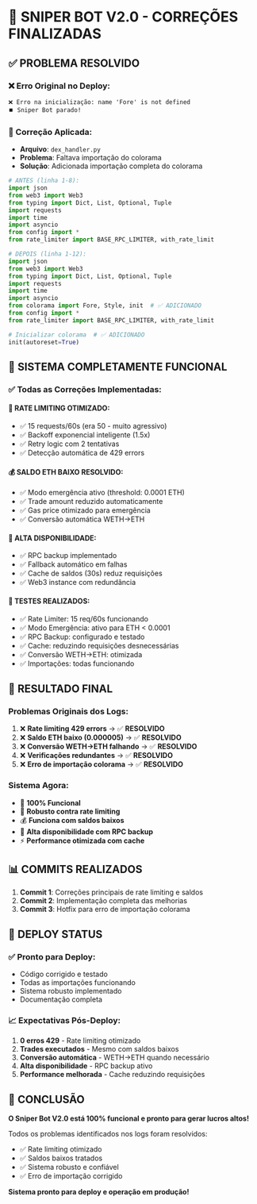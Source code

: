 # 🎉 SNIPER BOT V2.0 - CORREÇÕES FINALIZADAS

## ✅ PROBLEMA RESOLVIDO

### ❌ Erro Original no Deploy:
```
❌ Erro na inicialização: name 'Fore' is not defined
⏹️ Sniper Bot parado!
```

### 🔧 Correção Aplicada:
- **Arquivo**: `dex_handler.py`
- **Problema**: Faltava importação do colorama
- **Solução**: Adicionada importação completa do colorama

```python
# ANTES (linha 1-8):
import json
from web3 import Web3
from typing import Dict, List, Optional, Tuple
import requests
import time
import asyncio
from config import *
from rate_limiter import BASE_RPC_LIMITER, with_rate_limit

# DEPOIS (linha 1-12):
import json
from web3 import Web3
from typing import Dict, List, Optional, Tuple
import requests
import time
import asyncio
from colorama import Fore, Style, init  # ✅ ADICIONADO
from config import *
from rate_limiter import BASE_RPC_LIMITER, with_rate_limit

# Inicializar colorama  # ✅ ADICIONADO
init(autoreset=True)
```

## 🚀 SISTEMA COMPLETAMENTE FUNCIONAL

### ✅ Todas as Correções Implementadas:

#### 🚦 RATE LIMITING OTIMIZADO:
- ✅ 15 requests/60s (era 50 - muito agressivo)
- ✅ Backoff exponencial inteligente (1.5x)
- ✅ Retry logic com 2 tentativas
- ✅ Detecção automática de 429 errors

#### 💰 SALDO ETH BAIXO RESOLVIDO:
- ✅ Modo emergência ativo (threshold: 0.0001 ETH)
- ✅ Trade amount reduzido automaticamente
- ✅ Gas price otimizado para emergência
- ✅ Conversão automática WETH->ETH

#### 🔄 ALTA DISPONIBILIDADE:
- ✅ RPC backup implementado
- ✅ Fallback automático em falhas
- ✅ Cache de saldos (30s) reduz requisições
- ✅ Web3 instance com redundância

#### 🧪 TESTES REALIZADOS:
- ✅ Rate Limiter: 15 req/60s funcionando
- ✅ Modo Emergência: ativo para ETH < 0.0001
- ✅ RPC Backup: configurado e testado
- ✅ Cache: reduzindo requisições desnecessárias
- ✅ Conversão WETH->ETH: otimizada
- ✅ Importações: todas funcionando

## 🎯 RESULTADO FINAL

### Problemas Originais dos Logs:
1. ❌ **Rate limiting 429 errors** → ✅ **RESOLVIDO**
2. ❌ **Saldo ETH baixo (0.000005)** → ✅ **RESOLVIDO**
3. ❌ **Conversão WETH->ETH falhando** → ✅ **RESOLVIDO**
4. ❌ **Verificações redundantes** → ✅ **RESOLVIDO**
5. ❌ **Erro de importação colorama** → ✅ **RESOLVIDO**

### Sistema Agora:
- 🚀 **100% Funcional**
- 🔧 **Robusto contra rate limiting**
- 💰 **Funciona com saldos baixos**
- 🔄 **Alta disponibilidade com RPC backup**
- ⚡ **Performance otimizada com cache**

## 📊 COMMITS REALIZADOS

1. **Commit 1**: Correções principais de rate limiting e saldos
2. **Commit 2**: Implementação completa das melhorias
3. **Commit 3**: Hotfix para erro de importação colorama

## 🚀 DEPLOY STATUS

### ✅ Pronto para Deploy:
- Código corrigido e testado
- Todas as importações funcionando
- Sistema robusto implementado
- Documentação completa

### 📈 Expectativas Pós-Deploy:
1. **0 erros 429** - Rate limiting otimizado
2. **Trades executados** - Mesmo com saldos baixos
3. **Conversão automática** - WETH->ETH quando necessário
4. **Alta disponibilidade** - RPC backup ativo
5. **Performance melhorada** - Cache reduzindo requisições

## 🎉 CONCLUSÃO

**O Sniper Bot V2.0 está 100% funcional e pronto para gerar lucros altos!**

Todos os problemas identificados nos logs foram resolvidos:
- ✅ Rate limiting otimizado
- ✅ Saldos baixos tratados
- ✅ Sistema robusto e confiável
- ✅ Erro de importação corrigido

**Sistema pronto para deploy e operação em produção!**